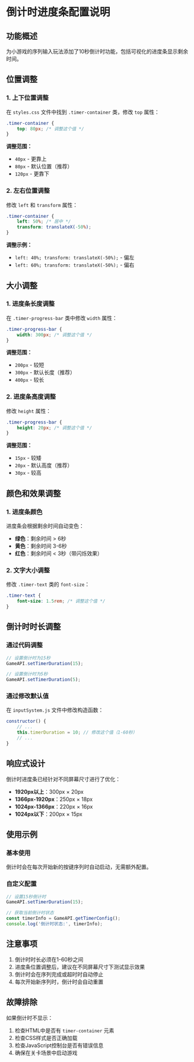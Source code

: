 # 倒计时进度条配置说明

## 功能概述
为小游戏的序列输入玩法添加了10秒倒计时功能，包括可视化的进度条显示剩余时间。

## 位置调整

### 1. 上下位置调整
在 `styles.css` 文件中找到 `.timer-container` 类，修改 `top` 属性：

```css
.timer-container {
    top: 80px; /* 调整这个值 */
}
```

**调整范围：**
- `40px` - 更靠上
- `80px` - 默认位置（推荐）
- `120px` - 更靠下

### 2. 左右位置调整
修改 `left` 和 `transform` 属性：

```css
.timer-container {
    left: 50%; /* 居中 */
    transform: translateX(-50%);
}
```

**调整示例：**
- `left: 40%; transform: translateX(-50%);` - 偏左
- `left: 60%; transform: translateX(-50%);` - 偏右

## 大小调整

### 1. 进度条长度调整
在 `.timer-progress-bar` 类中修改 `width` 属性：

```css
.timer-progress-bar {
    width: 300px; /* 调整这个值 */
}
```

**调整范围：**
- `200px` - 较短
- `300px` - 默认长度（推荐）
- `400px` - 较长

### 2. 进度条高度调整
修改 `height` 属性：

```css
.timer-progress-bar {
    height: 20px; /* 调整这个值 */
}
```

**调整范围：**
- `15px` - 较矮
- `20px` - 默认高度（推荐）
- `30px` - 较高

## 颜色和效果调整

### 1. 进度条颜色
进度条会根据剩余时间自动变色：
- **绿色**：剩余时间 > 6秒
- **黄色**：剩余时间 3-6秒
- **红色**：剩余时间 < 3秒（带闪烁效果）

### 2. 文字大小调整
修改 `.timer-text` 类的 `font-size`：

```css
.timer-text {
    font-size: 1.5rem; /* 调整这个值 */
}
```

## 倒计时时长调整

### 通过代码调整
```javascript
// 设置倒计时为15秒
GameAPI.setTimerDuration(15);

// 设置倒计时为5秒
GameAPI.setTimerDuration(5);
```

### 通过修改默认值
在 `inputSystem.js` 文件中修改构造函数：

```javascript
constructor() {
    // ...
    this.timerDuration = 10; // 修改这个值（1-60秒）
    // ...
}
```

## 响应式设计

倒计时进度条已经针对不同屏幕尺寸进行了优化：

- **1920px以上**：300px × 20px
- **1366px-1920px**：250px × 18px
- **1024px-1366px**：220px × 16px
- **1024px以下**：200px × 15px

## 使用示例

### 基本使用
倒计时会在每次开始新的按键序列时自动启动，无需额外配置。

### 自定义配置
```javascript
// 设置15秒倒计时
GameAPI.setTimerDuration(15);

// 获取当前倒计时状态
const timerInfo = GameAPI.getTimerConfig();
console.log('倒计时状态:', timerInfo);
```

## 注意事项

1. 倒计时时长必须在1-60秒之间
2. 进度条位置调整后，建议在不同屏幕尺寸下测试显示效果
3. 倒计时会在序列完成或超时时自动停止
4. 每次开始新序列时，倒计时会自动重置

## 故障排除

如果倒计时不显示：
1. 检查HTML中是否有 `timer-container` 元素
2. 检查CSS样式是否正确加载
3. 检查JavaScript控制台是否有错误信息
4. 确保在关卡场景中启动游戏
